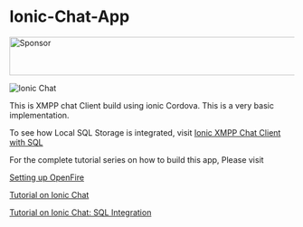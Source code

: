 # Ionic-Chat-App

<a target='_blank' rel='nofollow' href='https://app.codesponsor.io/link/kpPTfcZs2AmDLYbvJ42HTnR3/arjunsk/Ionic-Chat-App'>
  <img alt='Sponsor' width='888' height='68' src='https://app.codesponsor.io/embed/kpPTfcZs2AmDLYbvJ42HTnR3/arjunsk/Ionic-Chat-App.svg' />
</a>

![Ionic Chat](https://raw.githubusercontent.com/arjunsk/Ionic-Chat-App/master/screenshot.png)

This is XMPP chat Client build using ionic Cordova. This is a very basic implementation.

To see how Local SQL Storage is integrated, visit
[Ionic XMPP Chat Client with SQL](https://github.com/arjunsk/Ionic-XMPP-Chat-Client-with-SQL)

For the complete tutorial series on how to build this app, Please visit 

[Setting up OpenFire](http://www.arjunsk.com/html5/part-1-xmpp-chat-in-ionic-cordova-setting-server-in-local-host/)

[Tutorial on Ionic Chat](http://www.arjunsk.com/html5/part-2-ionic-xmpp-chat-client-using-strophe-js/)

[Tutorial on Ionic Chat: SQL Integration ](http://www.arjunsk.com/html5/ionic-xmpp-client-sql_db-part-4/)

